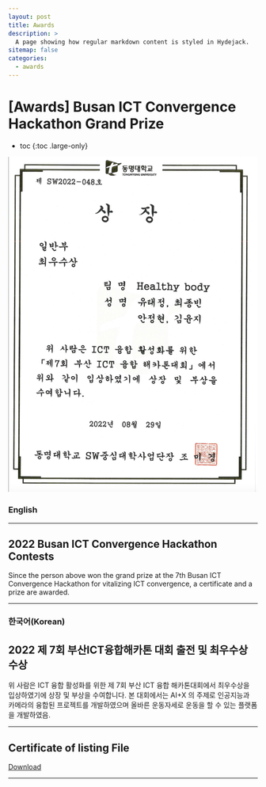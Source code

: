 ```yaml
---
layout: post
title: Awards
description: >
  A page showing how regular markdown content is styled in Hydejack.
sitemap: false
categories:
  - awards
---
```


# [Awards] Busan ICT Convergence Hackathon Grand Prize

* toc
{:toc .large-only}


![screenshot](/assets/img/blog/busanict.png)

### English
---
## 2022 Busan ICT Convergence Hackathon Contests
 Since the person above won the grand prize at the 7th Busan ICT Convergence Hackathon for vitalizing ICT convergence, a certificate and a prize are awarded.

 
---

### 한국어(Korean)
## 2022 제 7회 부산ICT융합해카톤 대회 출전 및 최우수상 수상
  
  위 사람은 ICT 융합 활성화를 위한 제 7회 부산 ICT 융합 해카톤대회에서 최우수상을 입상하였기에 상장 및 부상을 수여합니다. 본 대회에서는 AI+X 의 주제로 인공지능과 카메라의 융합된 프로젝트를 개발하였으며 올바른 운동자세로 운동을 할 수 있는 플랫폼을 개발하였음.
  
---

## Certificate of listing File
[Download](https://bit.ly/4ehaaGR)

---